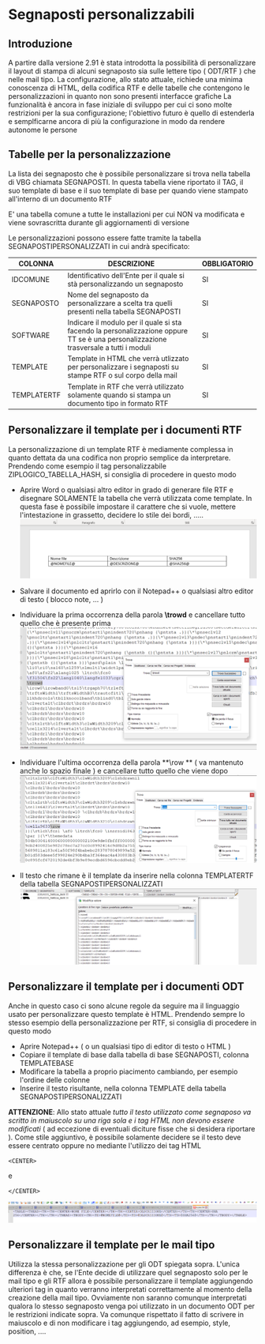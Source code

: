 # Segnaposti personalizzabili


## Introduzione
A partire dalla versione 2.91 è stata introdotta la possibilità di personalizzare il layout di stampa di alcuni segnaposto sia sulle lettere tipo 
( ODT/RTF ) che nelle mail tipo.
La configurazione, allo stato attuale, richiede una minima conoscenza di HTML, della codifica RTF e delle tabelle che contengono le personalizzazioni
in quanto non sono presenti interfacce grafiche
La funzionalità è ancora in fase iniziale di sviluppo per cui ci sono molte restrizioni per la sua configurazione; l'obiettivo futuro è quello di estenderla
e semplficarne ancora di più la configurazione in modo da rendere autonome le persone

## Tabelle per la personalizzazione
La lista dei segnaposto che è possibile personalizzare si trova nella tabella di VBG chiamata SEGNAPOSTI. 
In questa tabella viene riportato il TAG, il suo template di base e il suo template di base per quando viene stampato all'interno di un documento RTF

E' una tabella comune a tutte le installazioni per cui NON va modificata e viene sovrascritta durante gli aggiornamenti di versione

Le personalizzazioni possono essere fatte tramite la tabella SEGNAPOSTIPERSONALIZZATI in cui andrà specificato:

| COLONNA | DESCRIZIONE | OBBLIGATORIO |
| ------- | ----------- | ------------ |
| IDCOMUNE | Identificativo dell'Ente per il quale si stà personalizzando un segnaposto | SI |
| SEGNAPOSTO | Nome del segnaposto da personalizzare a scelta tra quelli presenti nella tabella SEGNAPOSTI | SI |
| SOFTWARE | Indicare il modulo per il quale si sta facendo la personalizzazione oppure TT se è una personalizzazione trasversale a tutti i moduli | SI |
| TEMPLATE | Template in HTML che verrà utlizzato per personalizzare i segnaposti su stampe RTF o sul corpo della mail | SI |
| TEMPLATERTF | Template in RTF che verrà utilizzato solamente quando si stampa un documento tipo in formato RTF | SI |

## Personalizzare il template per i documenti RTF
La personalizzazione di un template RTF è mediamente complessa in quanto dettata da una codifica non proprio semplice da interpretare. 
Prendendo come esempio il tag personalizzabile ZIPLOGICO_TABELLA_HASH, si consiglia di procedere in questo modo
 - Aprire Word o qualsiasi altro editor in grado di generare file RTF e disegnare SOLAMENTE la tabella che verrà utilizzata come template.
   In questa fase è possibile impostare il carattere che si vuole, mettere l'intestazione in grassetto, decidere lo stile dei bordi, .....
 ![](./immagini/templatetabella.png)

 - Salvare il documento ed aprirlo con il Notepad++ o qualsiasi altro editor di testo ( blocco note, ... )
  - Individuare la prima occorrenza della parola **\trowd** e cancellare tutto quello che è presente prima
 ![](./immagini/trowd.png)
 
 - Individuare l'ultima occorrenza della parola **\row ** ( va mantenuto anche lo spazio finale ) e cancellare tutto quello che viene dopo
 ![](./immagini/row.png)
 
 - Il testo che rimane è il template da inserire nella colonna TEMPLATERTF della tabella SEGNAPOSTIPERSONALIZZATI
![](./immagini/templatertf.png)

## Personalizzare il template per i documenti ODT
Anche in questo caso ci sono alcune regole da seguire ma il linguaggio usato per personalizzare questo template è HTML.
Prendendo sempre lo stesso esempio della personalizzazione per RTF, si consiglia di procedere in questo modo
- Aprire Notepad++ ( o un qualsiasi tipo di editor di testo o HTML )
- Copiare il template di base dalla tabella di base SEGNAPOSTI, colonna TEMPLATEBASE
- Modificare la tabella a proprio piacimento cambiando, per esempio l'ordine delle colonne
- Inserire il testo risultante, nella colonna TEMPLATE della tabella SEGNAPOSTIPERSONALIZZATI

**ATTENZIONE**: Allo stato attuale *tutto il testo utilizzato come segnaposo va scritto in maiuscolo su una riga sola e i tag HTML non devono essere modificati* ( ad eccezione di eventuali diciture fisse 
che si desidera riportare ). Come stile aggiuntivo, è possibile solamente decidere se il testo deve essere centrato oppure no mediante l'utilizzo dei tag 
HTML
```
<CENTER>
```
e 
```
</CENTER>
```
![](./immagini/templatehtml.png)

## Personalizzare il template per le mail tipo
Utilizza la stessa personalizzazione per gli ODT spiegata sopra.
L'unica differenza è che, se l'Ente decide di utilizzare quel segnaposto solo per le mail tipo e gli RTF allora è possibile personalizzare
il template aggiungendo ulteriori tag in quanto verranno interpretati correttamente al momento della creazione della mail tipo. Ovviamente non saranno
comunque interpretati qualora lo stesso segnaposto venga poi utilizzato in un documento ODT per le restrizioni indicate sopra.
Va comunque rispettato il fatto di scrivere in maiuscolo e di non modificare i tag aggiungendo, ad esempio, style, position, ....

